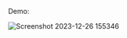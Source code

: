 Demo:

![Screenshot 2023-12-26 155346](https://github.com/MNT2002/snake-game-python/assets/85971758/0481c1ca-eaae-4fcf-81f1-64c2cf67ed9b)
